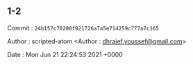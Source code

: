## 1-2 

 Commit : `24b157c70200f921726a7a5e714259c777a7c165`

 Author : scripted-atom <Author : dhraief.youssef@gmail.com> 

 Date 	: Mon Jun 21 22:24:53 2021 +0000 

